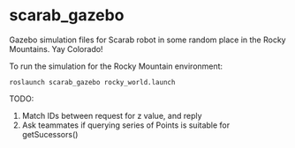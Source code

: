 # scarab_gazebo
Gazebo simulation files for Scarab robot in some random place in the Rocky Mountains. Yay Colorado! 

To run the simulation for the Rocky Mountain environment:
```
roslaunch scarab_gazebo rocky_world.launch
```
TODO:
1) Match IDs between request for z value, and reply
2) Ask teammates if querying series of Points is suitable for getSucessors()